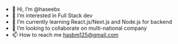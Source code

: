 - 👋 Hi, I’m @haseebx
- 👀 I’m interested in Full Stack dev
- 🌱 I’m currently learning React.js/Next.js and Node.js for backend
- 💞️ I’m looking to collaborate on multi-national company
- 📫 How to reach me hasbm125@gmail.com

<!---
haseebx/haseebx is a ✨ special ✨ repository because its `README.md` (this file) appears on your GitHub profile.
You can click the Preview link to take a look at your changes.
--->
